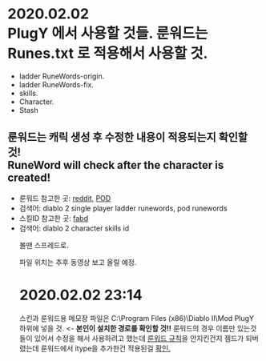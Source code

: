 2020.02.02<br> 
PlugY 에서 사용할 것들. 룬워드는 Runes.txt 로 적용해서 사용할 것.
========
<ul>
<li>ladder RuneWords-origin.</li>
<li>ladder RuneWords-fix.</li>
<li>skills.</li>
<li>Character.</li>
<li>Stash</li>
</ul>

룬워드는 캐릭 생성 후 수정한 내용이 적용되는지 확인할 것!<br>
RuneWord will check after the character is created!
-

<ul>
<li>룬워드 참고한 곳:  <a href="https://www.reddit.com/r/diablo2/comments/4nwwc5/confirmed_working_method_for_ladder_runewords_on/">reddit</a>, <a href="https://pathofdiablo.com/wiki/index.php?title=Runewords#Hidden_Blizzard_Rune_Words">POD</a></li>
<li>검색어: diablo 2 single player ladder runewords, pod runewords</li>
<li>스킬ID 참고한 곳: <a href="https://github.com/fabd/diablo2/blob/master/code/d2_113_data/Skills.txt">fabd</a></li>
<li>검색어: diablo 2 character skills id</li>

볼땐 스프레드로.<br>

파일 위치는 추후 동영상 보고 올릴 예정.


2020.02.02 23:14
=====
스킨과 룬워드용 메모장 파일은 C:\Program Files (x86)\Diablo II\Mod PlugY 하위에 넣을 것. <- <strong>본인이 설치한 경로를 확인할 것!!</strong>
룬워드의 경우 이름만 있는것들이 있어서 수정을 해서 사용하려고 했는데 <a href="http://classic.battle.net/diablo2exp/items/runewords.shtml">룬워드 규칙</a>을 안지킨건지 젬드가 되버렸는데 룬워드에서 itype을 추가한건 적용된걸 <a href="https://github.com/DUVELA/diablo2/blob/master/%2Bladder%2B/gg.jpg">확인.</a>
